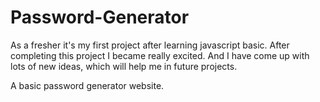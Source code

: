 # Password-Generator

As a fresher it's my first project after learning javascript basic. After completing this project I became really excited. And I have come up with lots of new ideas, which will help me in future projects.

A basic password generator website.
